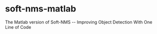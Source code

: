 # soft-nms-matlab
The Matlab version of Soft-NMS -- Improving Object Detection With One Line of Code
